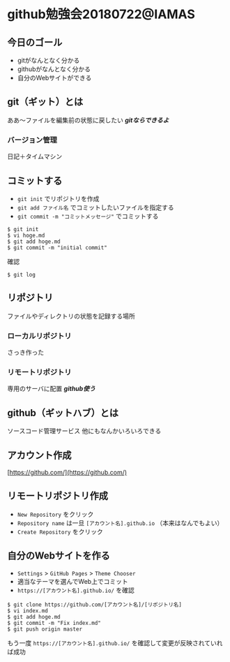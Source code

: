 # github勉強会20180722@IAMAS

## 今日のゴール

* gitがなんとなく分かる
* githubがなんとなく分かる
* 自分のWebサイトができる

## git（ギット）とは

ああ〜ファイルを編集前の状態に戻したい
***gitならできるよ***

### バージョン管理

日記＋タイムマシン

## コミットする

* `git init` でリポジトリを作成
* `git add ファイル名` でコミットしたいファイルを指定する
* `git commit -m "コミットメッセージ"` でコミットする

```
$ git init
$ vi hoge.md
$ git add hoge.md
$ git commit -m "initial commit"
```

確認

```
$ git log
```

## リポジトリ

ファイルやディレクトリの状態を記録する場所

### ローカルリポジトリ

さっき作った

### リモートリポジトリ

専用のサーバに配置
***github使う***

## github（ギットハブ）とは

ソースコード管理サービス
他にもなんかいろいろできる

## アカウント作成

[https://github.com/](https://github.com/)

## リモートリポジトリ作成

* `New Repository` をクリック
* `Repository name` は一旦 `[アカウント名].github.io` （本来はなんでもよい）
* `Create Repository` をクリック

## 自分のWebサイトを作る

* `Settings` > `GitHub Pages` > `Theme Chooser`
* 適当なテーマを選んでWeb上でコミット
* `https://[アカウント名].github.io/` を確認

```
$ git clone https://github.com/[アカウント名]/[リポジトリ名]
$ vi index.md
$ git add hoge.md
$ git commit -m "Fix index.md"
$ git push origin master
```

もう一度 `https://[アカウント名].github.io/` を確認して変更が反映されていれば成功

